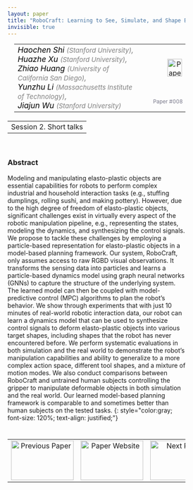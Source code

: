 ```yaml
---
layout: paper
title: "RoboCraft: Learning to See, Simulate, and Shape Elasto-Plastic Objects with Graph Networks"
invisible: true
---
```

<head>
<style>
* {
  box-sizing: border-box;
}

#myInput {
  background-position: 10px 10px;
  background-repeat: no-repeat;
  width: 100%;
  font-size: 100%;
  padding: 12px 20px 12px 40px;
  border: 1px solid #ddd;
  margin-bottom: 12px;
}

#myTable, #myTableA {
  border-collapse: collapse;
  width: 100%;
  border: 1px solid #ddd;
  font-size: 100%;
}

#myTable th, #myTable td, #myTableA th, #myTableA td {
  text-align: left;
  padding: 12px;
}

#myTable tr, #myTableA tr {
  border-bottom: 1px solid #ddd;
}

#myTable tr.header, #myTable tr:hover, #myTableA tr.header, #myTableA tr:hover {
  background-color: #f1f1f1;
}


#eventcounter1 a {
    font-size: 12px;
    color: #ffffff;
    display: block;
}

#eventcounter1 a:hover {
    text-decoration: none;
}

#eventcounter2 a {
    font-size: 12px;
    color: #ffffff;
    display: block;
}

#eventcounter2 a:hover {
    text-decoration: none;
}

</style>
</head>

<table width = "95%" style="padding-left: 15px; margin-left: auto; margin-right: 10px;">
<tr><td style = "vertical-align: top; padding-right: 25px;" rowspan="2">
<span style="color:black; font-size: 110%;"><i>
Haochen Shi <span style="color:gray; font-size: 85%">(Stanford University)</span><span style="color:gray; font-size: 100%">,</span><br>
Huazhe Xu <span style="color:gray; font-size: 85%">(Stanford University)</span><span style="color:gray; font-size: 100%">,</span><br>
Zhiao Huang <span style="color:gray; font-size: 85%">(University of California San Diego)</span><span style="color:gray; font-size: 100%">,</span><br>
Yunzhu Li <span style="color:gray; font-size: 85%">(Massachusetts Institute of Technology)</span><span style="color:gray; font-size: 100%">,</span><br>
Jiajun Wu <span style="color:gray; font-size: 85%">(Stanford University)</span>
</i></span>
</td>

<td style="text-align: right;"><a href="http://www.roboticsproceedings.org/rss18/p008.pdf"><img src="{{ site.baseurl }}/images/paper_link.png" alt="Paper Website" width = "33"  height = "40"/></a><br></td>
</tr>
<tr>
<td style="color:#777789; text-align:right; font-size: 75%; margin-right:10px;">Paper&nbsp;#008</td>
</tr>
</table>

<table width="80%" style="margin-top: 20px; margin-left: auto; margin-right: auto;">
  <tr>
    <td style="text-align:center;">Session 2. Short talks</td>
  </tr>
</table>
<br>


### Abstract
Modeling and manipulating elasto-plastic objects are essential capabilities for robots to perform complex industrial and household interaction tasks (e.g., stuffing dumplings, rolling sushi, and making pottery). However, due to the high degree of freedom of elasto-plastic objects, significant challenges exist in virtually every aspect of the robotic manipulation pipeline, e.g., representing the states, modeling the dynamics, and synthesizing the control signals. We propose to tackle these challenges by employing a particle-based representation for elasto-plastic objects in a model-based planning framework. Our system, RoboCraft, only assumes access to raw RGBD visual observations. It transforms the sensing data into particles and learns a particle-based dynamics model using graph neural networks (GNNs) to capture the structure of the underlying system. The learned model can then be coupled with model-predictive control (MPC) algorithms to plan the robot’s behavior. We show through experiments that with just 10 minutes of real-world robotic interaction data, our robot can learn a dynamics model that can be used to synthesize control signals to deform elasto-plastic objects into various target shapes, including shapes that the robot has never encountered before. We perform systematic evaluations in both simulation and the real world to demonstrate the robot’s manipulation capabilities and ability to generalize to a more complex action space, different tool shapes, and a mixture of motion modes. We also conduct comparisons between RoboCraft and untrained human subjects controlling the gripper to manipulate deformable objects in both simulation and the real world. Our learned model-based planning framework is comparable to and sometimes better than human subjects on the tested tasks.
{: style="color:gray; font-size: 120%; text-align: justified;"}


<table width="100%" style="margin-top:40px;">
<tr>
    <td style="width: 30%; text-align: center;"><a href="{{ site.baseurl }}/program/papers/007/">
<img src="{{ site.baseurl }}/images/previous_paper_icon.png"
       alt="Previous Paper" width = "142"  height = "90"/> 
</a> </td>
<td style="text-align: center;"><a href="{{ site.baseurl }}/program/papers">
<img src="{{ site.baseurl }}/images/overview_icon.png"
       alt="Paper Website" width = "142"  height = "90"/> 
</a> </td>
    <td style="width: 30%; text-align: center;"><a href="{{ site.baseurl }}/program/papers/009/">
    <img src="{{ site.baseurl }}/images/next_paper_icon.png"
        alt="Next Paper" width = "142"  height = "90"/>
    </a></td>
</tr>
</table>
